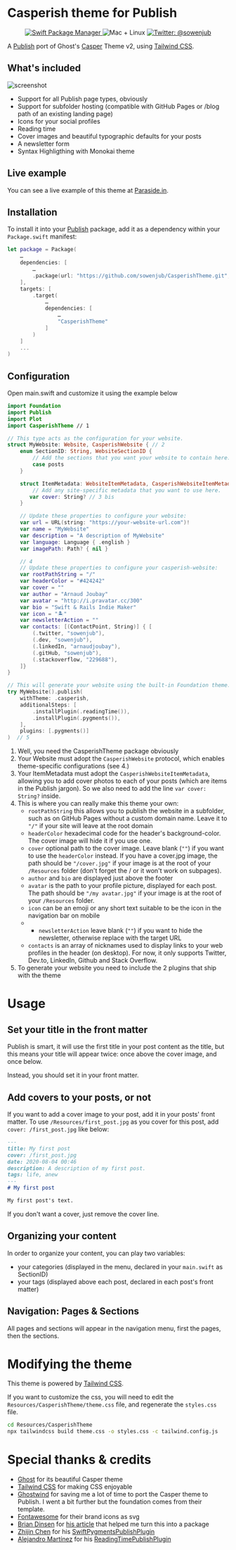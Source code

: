 # Casperish theme for Publish

<p align="center">
    <a href="https://swift.org/package-manager">
        <img src="https://img.shields.io/badge/swiftpm-compatible-brightgreen.svg?style=flat" alt="Swift Package Manager" />
    </a>
     <img src="https://img.shields.io/badge/platforms-mac+linux-brightgreen.svg?style=flat" alt="Mac + Linux" />
    <a href="https://twitter.com/sowenjub">
        <img src="https://img.shields.io/badge/twitter-@sowenjub-blue.svg?style=flat" alt="Twitter: @sowenjub" />
    </a>
</p>

A [Publish](https://github.com/johnsundell/publish) port of Ghost's [Casper](https://github.com/TryGhost/Casper) Theme v2, using [Tailwind CSS](https://tailwindcss.com).

## What's included

![screenshot](https://github.com/sowenjub/CasperishTheme/blob/master/assets/Screenshot%20Desktop.png?raw=true)

- Support for all Publish page types, obviously
- Support for subfolder hosting (compatible with GitHub Pages or /blog path of an existing landing page)
- Icons for your social profiles
- Reading time
- Cover images and beautiful typographic defaults for your posts
- A newsletter form
- Syntax Highligthing with Monokai theme

## Live example

You can see a live example of this theme at [Paraside.in](https://paraside.in).

 ## Installation

 To install it into your [Publish](https://github.com/johnsundell/publish) package, add it as a dependency within your `Package.swift` manifest:

 ```swift
 let package = Package(
     …
     dependencies: [
         …
         .package(url: "https://github.com/sowenjub/CasperishTheme.git", .branch("master"))
     ],
     targets: [
         .target(
             …
             dependencies: [
                 …
                 "CasperishTheme"
             ]
         )
     ]
     ...
 )
 ```

 ## Configuration

 Open main.swift and customize it using the example below

 ```swift
 import Foundation
 import Publish
 import Plot
 import CasperishTheme // 1

 // This type acts as the configuration for your website.
 struct MyWebsite: Website, CasperishWebsite { // 2
     enum SectionID: String, WebsiteSectionID {
         // Add the sections that you want your website to contain here:
         case posts
     }

     struct ItemMetadata: WebsiteItemMetadata, CasperishWebsiteItemMetadata { // 3
         // Add any site-specific metadata that you want to use here.
        var cover: String? // 3 bis
     }

     // Update these properties to configure your website:
     var url = URL(string: "https://your-website-url.com")!
     var name = "MyWebsite"
     var description = "A description of MyWebsite"
     var language: Language { .english }
     var imagePath: Path? { nil }

     // 4
     // Update these properties to configure your casperish-website:
     var rootPathString = "/"
     var headerColor = "#424242"
     var cover = ""
     var author = "Arnaud Joubay"
     var avatar = "http://i.pravatar.cc/300"
     var bio = "Swift & Rails Indie Maker"
     var icon = "🏝"
     var newsletterAction = ""
     var contacts: [(ContactPoint, String)] { [
         (.twitter, "sowenjub"),
         (.dev, "sowenjub"),
         (.linkedIn, "arnaudjoubay"),
         (.gitHub, "sowenjub"),
         (.stackoverflow, "229688"),
     ]}
 }

 // This will generate your website using the built-in Foundation theme:
 try MyWebsite().publish(
     withTheme: .casperish,
     additionalSteps: [
         .installPlugin(.readingTime()),
         .installPlugin(.pygments()),
     ],
     plugins: [.pygments()]
 )  // 5
 ```

1. Well, you need the CasperishTheme package obviously
2. Your Website must adopt the `CasperishWebsite` protocol, which enables theme-specific configurations (see 4.)
3. Your ItemMetadata must adopt the `CasperishWebsiteItemMetadata`, allowing you to add cover photos to each of your posts (which are items in the Publish jargon). So we also need to add the line `var cover: String?` inside.
4. This is where you can really make this theme your own:
    - `rootPathString` this allows you to publish the website in a subfolder, such as on GitHub Pages without a custom domain name. Leave it to `"/"` if your site will leave at the root domain
    - `headerColor` hexadecimal code for the header's background-color. The cover image will hide it if you use one.
    - `cover` optional path to the cover image. Leave blank (`""`) if you want to use the `headerColor` instead. If you have a cover.jpg image, the path should be `"/cover.jpg"` if your image is at the root of your `/Resources` folder (don't forget the / or it won't work on subpages).
    - `author` and  `bio` are displayed just above the footer
    - `avatar` is the path to your profile picture, displayed for each post. The path should be `"/my avatar.jpg"` if your image is at the root of your `/Resources` folder.
    - `icon` can be an emoji or any short text suitable to be the icon in the navigation bar on mobile
    - - `newsletterAction` leave blank (`""`) if you want to hide the newsletter, otherwise replace with the target URL
    - `contacts` is an array of nicknames used to display links to your web profiles in the header (on desktop). For now, it only supports Twitter, Dev.to, LinkedIn, Github and Stack Overflow.
5. To generate your website you need to include the 2 plugins that ship with the theme

# Usage

## Set your title in the front matter

Publish is smart, it will use the first title in your post content as the title, but this means your title will appear twice: once above the cover image, and once below.

Instead, you should set it in your front matter.

## Add covers to your posts, or not
If you want to add a cover image to your post, add it in your posts' front matter.
To use `/Resources/first_post.jpg` as you cover for this post, add `cover: /first_post.jpg` like below:

```markdown
---
title: My first post
cover: /first_post.jpg
date: 2020-08-04 00:46
description: A description of my first post.
tags: life, anew
---
# My first post

My first post's text.
```

If you don't want a cover, just remove the cover line.

## Organizing your content

In order to organize your content, you can play two variables:
* your categories (displayed in the menu, declared in your `main.swift` as SectionID)
* your tags (displayed above each post, declared in each post's front matter)

## Navigation: Pages & Sections

All pages and sections will appear in the navigation menu, first the pages, then the sections.

# Modifying the theme

This theme is powered by [Tailwind CSS](https://tailwindcss.com).

If you want to customize the css, you will need to edit the `Resources/CasperishTheme/theme.css` file, and regenerate the `styles.css` file. 
```bash
cd Resources/CasperishTheme
npx tailwindcss build theme.css -o styles.css -c tailwind.config.js
```

# Special thanks & credits

* [Ghost](https://ghost.org) for its beautiful Casper theme
* [Tailwind CSS](https://tailwindcss.com) for making CSS enjoyable
* [Ghostwind](https://github.com/tailwindtoolbox/Ghostwind) for saving me a lot of time to port the Casper theme to Publish. I went a bit further but the foundation comes from their template.
* [Fontawesome](https://fontawesome.com) for their brand icons as svg
* [Brian Dinsen](https://twitter.com/briandinsen) for [his article](https://brian.dk/posts/create-a-publish-theme-in-its-own-swift-package/) that helped me turn this into a package
* [Zhijin Chen](https://czj.pw) for his [SwiftPygmentsPublishPlugin](https://github.com/Ze0nC/SwiftPygmentsPublishPlugin)
* [Alejandro Martínez](https://twitter.com/alexito4) for his [ReadingTimePublishPlugin](https://github.com/alexito4/ReadingTimePublishPlugin)
